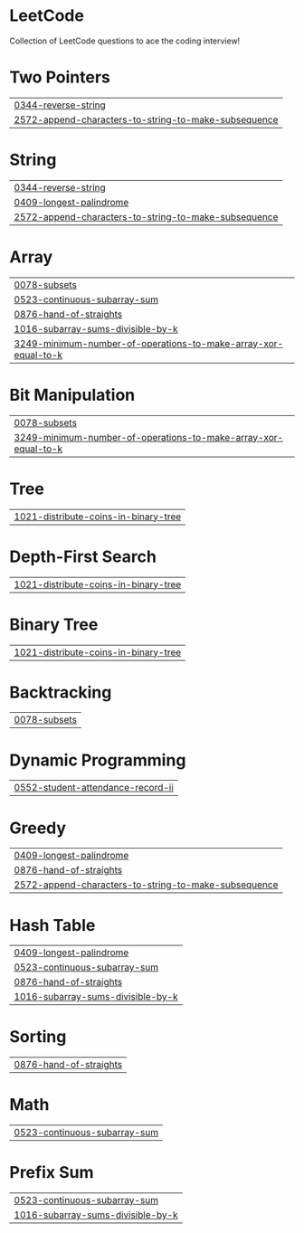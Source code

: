 # LeetCode
Collection of LeetCode questions to ace the coding interview!


# Two Pointers
|  |
| ------- |
| [0344-reverse-string](https://github.com/prathameshratthe/LeetCode/tree/master/0344-reverse-string) |
| [2572-append-characters-to-string-to-make-subsequence](https://github.com/prathameshratthe/LeetCode/tree/master/2572-append-characters-to-string-to-make-subsequence) |
# String
|  |
| ------- |
| [0344-reverse-string](https://github.com/prathameshratthe/LeetCode/tree/master/0344-reverse-string) |
| [0409-longest-palindrome](https://github.com/prathameshratthe/LeetCode/tree/master/0409-longest-palindrome) |
| [2572-append-characters-to-string-to-make-subsequence](https://github.com/prathameshratthe/LeetCode/tree/master/2572-append-characters-to-string-to-make-subsequence) |
# Array
|  |
| ------- |
| [0078-subsets](https://github.com/prathameshratthe/LeetCode/tree/master/0078-subsets) |
| [0523-continuous-subarray-sum](https://github.com/prathameshratthe/LeetCode/tree/master/0523-continuous-subarray-sum) |
| [0876-hand-of-straights](https://github.com/prathameshratthe/LeetCode/tree/master/0876-hand-of-straights) |
| [1016-subarray-sums-divisible-by-k](https://github.com/prathameshratthe/LeetCode/tree/master/1016-subarray-sums-divisible-by-k) |
| [3249-minimum-number-of-operations-to-make-array-xor-equal-to-k](https://github.com/prathameshratthe/LeetCode/tree/master/3249-minimum-number-of-operations-to-make-array-xor-equal-to-k) |
# Bit Manipulation
|  |
| ------- |
| [0078-subsets](https://github.com/prathameshratthe/LeetCode/tree/master/0078-subsets) |
| [3249-minimum-number-of-operations-to-make-array-xor-equal-to-k](https://github.com/prathameshratthe/LeetCode/tree/master/3249-minimum-number-of-operations-to-make-array-xor-equal-to-k) |
# Tree
|  |
| ------- |
| [1021-distribute-coins-in-binary-tree](https://github.com/prathameshratthe/LeetCode/tree/master/1021-distribute-coins-in-binary-tree) |
# Depth-First Search
|  |
| ------- |
| [1021-distribute-coins-in-binary-tree](https://github.com/prathameshratthe/LeetCode/tree/master/1021-distribute-coins-in-binary-tree) |
# Binary Tree
|  |
| ------- |
| [1021-distribute-coins-in-binary-tree](https://github.com/prathameshratthe/LeetCode/tree/master/1021-distribute-coins-in-binary-tree) |
# Backtracking
|  |
| ------- |
| [0078-subsets](https://github.com/prathameshratthe/LeetCode/tree/master/0078-subsets) |
# Dynamic Programming
|  |
| ------- |
| [0552-student-attendance-record-ii](https://github.com/prathameshratthe/LeetCode/tree/master/0552-student-attendance-record-ii) |
# Greedy
|  |
| ------- |
| [0409-longest-palindrome](https://github.com/prathameshratthe/LeetCode/tree/master/0409-longest-palindrome) |
| [0876-hand-of-straights](https://github.com/prathameshratthe/LeetCode/tree/master/0876-hand-of-straights) |
| [2572-append-characters-to-string-to-make-subsequence](https://github.com/prathameshratthe/LeetCode/tree/master/2572-append-characters-to-string-to-make-subsequence) |
# Hash Table
|  |
| ------- |
| [0409-longest-palindrome](https://github.com/prathameshratthe/LeetCode/tree/master/0409-longest-palindrome) |
| [0523-continuous-subarray-sum](https://github.com/prathameshratthe/LeetCode/tree/master/0523-continuous-subarray-sum) |
| [0876-hand-of-straights](https://github.com/prathameshratthe/LeetCode/tree/master/0876-hand-of-straights) |
| [1016-subarray-sums-divisible-by-k](https://github.com/prathameshratthe/LeetCode/tree/master/1016-subarray-sums-divisible-by-k) |
# Sorting
|  |
| ------- |
| [0876-hand-of-straights](https://github.com/prathameshratthe/LeetCode/tree/master/0876-hand-of-straights) |
# Math
|  |
| ------- |
| [0523-continuous-subarray-sum](https://github.com/prathameshratthe/LeetCode/tree/master/0523-continuous-subarray-sum) |
# Prefix Sum
|  |
| ------- |
| [0523-continuous-subarray-sum](https://github.com/prathameshratthe/LeetCode/tree/master/0523-continuous-subarray-sum) |
| [1016-subarray-sums-divisible-by-k](https://github.com/prathameshratthe/LeetCode/tree/master/1016-subarray-sums-divisible-by-k) |